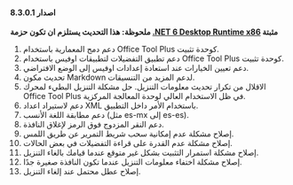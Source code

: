 #### اصدار 8.3.0.1

**ملحوظة: هذا التحديث يستلزم ان تكون حزمة [.NET 6 Desktop Runtime x86](https://dotnet.microsoft.com/en-us/download/dotnet/6.0/runtime) مثبتة**

1. دعم دمج المعمارية باستخدام Office Tool Plus كوحدة تثبيت.
2. دعم تطبيق التفضيلات لتطبيقات اوفيس باستخدام Office Tool Plus كوحدة تثبيت.
3. دعم تعيين الخيارات عند استعادة إعدادات اوفيس إلى الوضع الافتراضي.
4. تحديث مكون Markdown لدعم المزيد من التنسيقات.
5. الاقلال من تكرار تحديث معلومات التنزيل. حل مشكلة التنزيل البطيء لمحرك Office Tool Plus في ظل الاستخدام العالي لوحدة المعالجة المركزية.
6. دعم لاستيراد اعداد XML باستخدام الأمر داخل التطبيق.
7. دعم مطابقة اللغة الأنسب (مثل es-mx إلى es-es).
8. دعم النقر المزدوج فوق الرمز لإغلاق النافذة.
9. إصلاح مشكلة عدم إمكانية سحب شريط التمرير عن طريق اللمس.
10. إصلاح مشكلة عدم القدرة على قراءة التفضيلات في بعض الحالات.
11. إصلاح مشكلة استمرار التثبيت بشكل غير متوقع عندما قيامك بالغاء التنزيل.
12. إصلاح مشكلة اختفاء معلومات التنزيل عندما تكون النافذة صغيرة جدًا.
13. إصلاح عطل محتمل عند إلغاء التنزيل.
